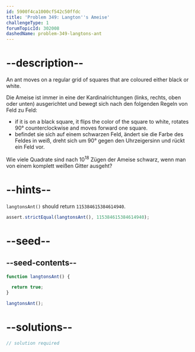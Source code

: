 ```yaml
---
id: 5900f4ca1000cf542c50ffdc
title: 'Problem 349: Langton''s Ameise'
challengeType: 1
forumTopicId: 302008
dashedName: problem-349-langtons-ant
---
```


# --description--

An ant moves on a regular grid of squares that are coloured either black or white.

Die Ameise ist immer in eine der Kardinalrichtungen (links, rechts, oben oder unten) ausgerichtet und bewegt sich nach den folgenden Regeln von Feld zu Feld:

- if it is on a black square, it flips the color of the square to white, rotates 90° counterclockwise and moves forward one square.
- befindet sie sich auf einem schwarzen Feld, ändert sie die Farbe des Feldes in weiß, dreht sich um 90° gegen den Uhrzeigersinn und rückt ein Feld vor.

Wie viele Quadrate sind nach ${10}^{18}$ Zügen der Ameise schwarz, wenn man von einem komplett weißen Gitter ausgeht?

# --hints--

`langtonsAnt()` should return `115384615384614940`.

```js
assert.strictEqual(langtonsAnt(), 115384615384614940);
```

# --seed--

## --seed-contents--

```js
function langtonsAnt() {

  return true;
}

langtonsAnt();
```

# --solutions--

```js
// solution required
```
